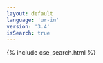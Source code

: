 ```yaml
---
layout: default
language: 'ur-in'
version: '3.4'
isSearch: true
---
```

{% include cse_search.html %}
